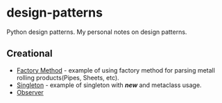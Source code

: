 # design-patterns
Python design patterns.
My personal notes on design patterns.

## Creational
* [Factory Method](https://github.com/skonik/design-patterns/blob/master/source/creational/factory_method/factory_method.py) - example of using factory method for parsing metall rolling products(Pipes, Sheets, etc).
* [Singleton](https://github.com/skonik/design-patterns/blob/master/source/creational/singleton/singleton.py) - example of singleton with *__new__* and metaclass usage. 
* [Observer](https://github.com/skonik/design-patterns/blob/master/source/behavioral/observer/observer.py)
